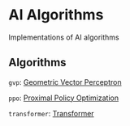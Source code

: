 # AI Algorithms

Implementations of AI algorithms

## Algorithms
`gvp`: [Geometric Vector Perceptron](https://arxiv.org/abs/2009.01411)

`ppo`: [Proximal Policy Optimization](https://arxiv.org/abs/1707.06347)

`transformer`: [Transformer](https://arxiv.org/abs/1706.03762)